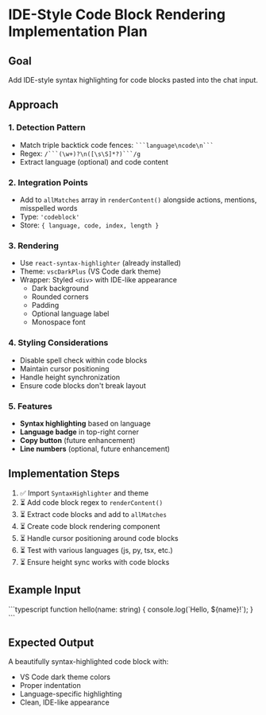 # IDE-Style Code Block Rendering Implementation Plan

## Goal
Add IDE-style syntax highlighting for code blocks pasted into the chat input.

## Approach

### 1. Detection Pattern
- Match triple backtick code fences: ` ```language\ncode\n``` `
- Regex: `/```(\w+)?\n([\s\S]*?)```/g`
- Extract language (optional) and code content

### 2. Integration Points
- Add to `allMatches` array in `renderContent()` alongside actions, mentions, misspelled words
- Type: `'codeblock'`
- Store: `{ language, code, index, length }`

### 3. Rendering
- Use `react-syntax-highlighter` (already installed)
- Theme: `vscDarkPlus` (VS Code dark theme)
- Wrapper: Styled `<div>` with IDE-like appearance
  - Dark background
  - Rounded corners
  - Padding
  - Optional language label
  - Monospace font

### 4. Styling Considerations
- Disable spell check within code blocks
- Maintain cursor positioning
- Handle height synchronization
- Ensure code blocks don't break layout

### 5. Features
- **Syntax highlighting** based on language
- **Language badge** in top-right corner
- **Copy button** (future enhancement)
- **Line numbers** (optional, future enhancement)

## Implementation Steps

1. ✅ Import `SyntaxHighlighter` and theme
2. ⏳ Add code block regex to `renderContent()`
3. ⏳ Extract code blocks and add to `allMatches`
4. ⏳ Create code block rendering component
5. ⏳ Handle cursor positioning around code blocks
6. ⏳ Test with various languages (js, py, tsx, etc.)
7. ⏳ Ensure height sync works with code blocks

## Example Input
\`\`\`typescript
function hello(name: string) {
  console.log(\`Hello, \${name}!\`);
}
\`\`\`

## Expected Output
A beautifully syntax-highlighted code block with:
- VS Code dark theme colors
- Proper indentation
- Language-specific highlighting
- Clean, IDE-like appearance

